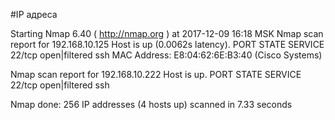 #IP адреса <a name="99"></a>

Starting Nmap 6.40 ( http://nmap.org ) at 2017-12-09 16:18 MSK
Nmap scan report for 192.168.10.125
Host is up (0.0062s latency).
PORT   STATE         SERVICE
22/tcp open|filtered ssh
MAC Address: E8:04:62:6E:B3:40 (Cisco Systems)

Nmap scan report for 192.168.10.222
Host is up.
PORT   STATE         SERVICE
22/tcp open|filtered ssh

Nmap done: 256 IP addresses (4 hosts up) scanned in 7.33 seconds
